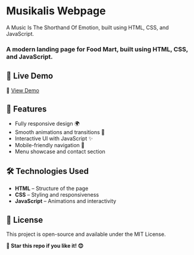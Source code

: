 # Musikalis Webpage
A Music Is The Shorthand Of Emotion, built using HTML, CSS, and JavaScript.


### A modern landing page for Food Mart, built using HTML, CSS, and JavaScript.

## 🚀 Live Demo

🔗 [View Demo](https://faresgherbawi.github.io/Musikalis/)


## 📌 Features

- Fully responsive design 🌍  
- Smooth animations and transitions 🎨  
- Interactive UI with JavaScript ✨  
- Mobile-friendly navigation 📱  
- Menu showcase and contact section   


## 🛠️ Technologies Used

- **HTML** – Structure of the page  
- **CSS** – Styling and responsiveness  
- **JavaScript** – Animations and interactivity  

## 📜 License
This project is open-source and available under the MIT License.

**🌟 Star this repo if you like it! 😊**


